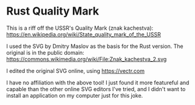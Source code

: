 # Rust Quality Mark

This is a riff off the USSR's Quality Mark (znak kachestva): https://en.wikipedia.org/wiki/State_quality_mark_of_the_USSR

I used the SVG by Dmitry Maslov as the basis for the Rust version. The original is in the public domain: https://commons.wikimedia.org/wiki/File:Znak_kachestva_2.svg

I edited the original SVG online, using https://vectr.com

I have no affiliation with the above tool! I just found it more featureful and capable than the other online SVG editors I've tried, and I didn't want to install an application on my computer just for this joke.

